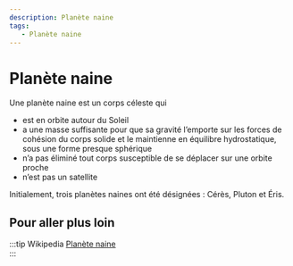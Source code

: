 ```yaml
---
description: Planète naine
tags:
   - Planète naine
---
```


# Planète naine

Une planète naine est un corps céleste qui 
- est en orbite autour du Soleil
- a une masse suffisante pour que sa gravité l’emporte sur les forces de cohésion du corps solide et le maintienne en équilibre hydrostatique, sous une forme presque sphérique
- n’a pas éliminé tout corps susceptible de se déplacer sur une orbite proche
- n’est pas un satellite 

Initialement, trois planètes naines ont été désignées : Cérès, Pluton et Éris.

## Pour aller plus loin

:::tip Wikipedia
[Planète naine](https://fr.wikipedia.org/wiki/Planète_naine)  
:::

